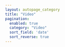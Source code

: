 ```yaml
---
layout: autopage_category
title: "Video"
pagination:
  enabled: true
  category: "Video"
  sort_field: 'date'
  sort_reverse: true  
---
```

